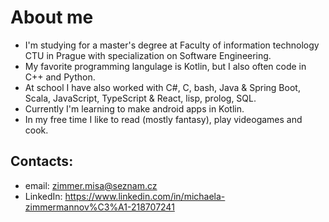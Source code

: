 # About me
 - I'm studying for a master's degree at Faculty of information technology CTU in Prague with specialization on Software Engineering.
 - My favorite programming langulage is Kotlin, but I also often code in C++ and Python.
 - At school I have also worked with C#, C, bash, Java & Spring Boot, Scala, JavaScript, TypeScript & React, lisp, prolog, SQL.
 - Currently I'm learning to make android apps in Kotlin.
 - In my free time I like to read (mostly fantasy), play videogames and cook.

## Contacts:
- email: zimmer.misa@seznam.cz
- LinkedIn: https://www.linkedin.com/in/michaela-zimmermannov%C3%A1-218707241

